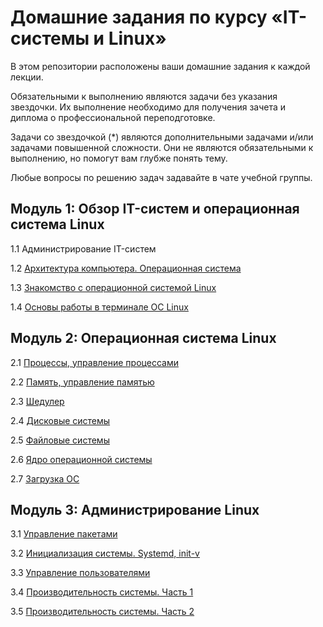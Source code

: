 
# Домашние задания по курсу «IT-системы и Linux»

В этом репозитории расположены ваши домашние задания к каждой лекции.

Обязательными к выполнению являются задачи без указания звездочки. Их выполнение необходимо для получения зачета и диплома о профессиональной переподготовке.

Задачи со звездочкой (*) являются дополнительными задачами и/или задачами повышенной сложности. Они не являются обязательными к выполнению, но помогут вам глубже понять тему.

Любые вопросы по решению задач задавайте в чате учебной группы.


## Модуль 1: Обзор IT-систем и операционная система Linux

1.1 Администрирование IT-систем

1.2 [Архитектура компьютера. Операционная система](1-01.md)

1.3 [Знакомство с операционной системой Linux](1-03.md)

1.4 [Основы работы в терминалe ОС Linux](1-04.md)
	
	
## Модуль 2: Операционная система Linux	

2.1 [Процессы, управление процессами](2-03.md)

2.2 [Память, управление памятью](2-04.md)

2.3 [Шедулер](2-05.md)

2.4 [Дисковые системы](2-06.md)

2.5 [Файловые системы](2-07.md)

2.6 [Ядро операционной системы](2-08.md)

2.7 [Загрузка ОС](2-09.md)


	
## Модуль 3: Администрирование Linux	

3.1 [Управление пакетами](3-02.md)

3.2 [Инициализация системы. Systemd, init-v](3-03.md)

3.3 [Управление пользователями](3-04.md)

3.4 [Производительность системы. Часть 1](3-05.md)

3.5 [Производительность системы. Часть 2](3-06.md)
